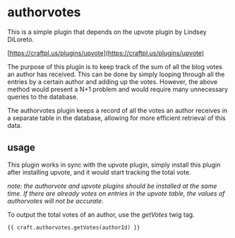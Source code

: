 # authorvotes

This is a simple plugin that depends on the upvote plugin by Lindsey DiLoreto.

[https://craftpl.us/plugins/upvote](https://craftpl.us/plugins/upvote)


The purpose of this plugin is to keep track of the sum of all the blog votes an author has received. This can be done by simply looping through all the entries by a certain author and adding up the votes. However, the above method would present a N+1 problem and would require many unnecessary queries to the database.

The authorvotes plugin keeps a record of all the votes an author receives in a separate table in the database, allowing for more efficient retrieval of this data.

## usage
This plugin works in sync with the upvote plugin, simply install this plugin after installing upvote, and it would start tracking the total vote.

*note: the authorvote and upvote plugins should be installed at the same time. If there are already votes on entries in the upvote table, the values of authorvotes will not be accurate.*

To output the total votes of an author, use the *getVotes* twig tag.


```
{{ craft.authorvotes.getVotes(authorId) }}
```

